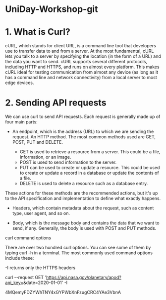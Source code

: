 # UniDay-Workshop-git

# 1. What is Curl?
cURL, which stands for client URL, is a command line tool that developers use to transfer data to and from a server. At the most fundamental, cURL lets you talk to a server by specifying the location (in the form of a URL) and the data you want to send. cURL supports several different protocols, including HTTP and HTTPS, and runs on almost every platform. This makes cURL ideal for testing communication from almost any device (as long as it has a command line and network connectivity) from a local server to most edge devices.

# 2. Sending API requests

We can use curl to send API requests. Each request is generally made up of four main parts:

- An endpoint, which is the address (URL) to which we are sending the request.
An HTTP method. The most common methods used are GET, POST, PUT and DELETE.

    * GET is used to retrieve a resource from a server. This could be a file, information, or an image.
    * POST is used to send information to the server.
    * PUT can be used to create or update a resource. This could be used to create or update a record in a database or update the contents of a file.
    * DELETE is used to delete a resource such as a database entry.

These actions for these methods are the recommended actions, but it's up to the API specification and implementation to define what exactly happens.

- Headers, which contain metadata about the request, such as content type, user agent, and so on.

- Body, which is the message body and contains the data that we want to send, if any. Generally, the body is used with POST and PUT methods.

curl command options

There are over two hundred curl options. You can see some of them by typing curl -h in a terminal. The most commonly used command options include these:

-I returns only the HTTPS headers

curl --request GET 'https://api.nasa.gov/planetary/apod?api_key=<myapikey>&date=2020-01-01' -I

4MQemyFDZYWhTNY4xGYPWbXnFzugCRC4YAe3VbnA
